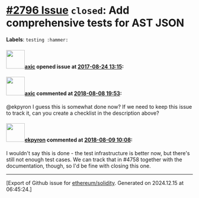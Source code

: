# [\#2796 Issue](https://github.com/ethereum/solidity/issues/2796) `closed`: Add comprehensive tests for AST JSON
**Labels**: `testing :hammer:`


#### <img src="https://avatars.githubusercontent.com/u/20340?v=4" width="50">[axic](https://github.com/axic) opened issue at [2017-08-24 13:15](https://github.com/ethereum/solidity/issues/2796):



#### <img src="https://avatars.githubusercontent.com/u/20340?v=4" width="50">[axic](https://github.com/axic) commented at [2018-08-08 19:53](https://github.com/ethereum/solidity/issues/2796#issuecomment-411531097):

@ekpyron I guess this is somewhat done now? If we need to keep this issue to track it, can you create a checklist in the description above?

#### <img src="https://avatars.githubusercontent.com/u/1347491?v=4" width="50">[ekpyron](https://github.com/ekpyron) commented at [2018-08-09 10:08](https://github.com/ethereum/solidity/issues/2796#issuecomment-411707496):

I wouldn't say this is done - the test infrastructure is better now, but there's still not enough test cases. We can track that in  #4758 together with the documentation, though, so I'd be fine with closing this one.


-------------------------------------------------------------------------------



[Export of Github issue for [ethereum/solidity](https://github.com/ethereum/solidity). Generated on 2024.12.15 at 06:45:24.]
